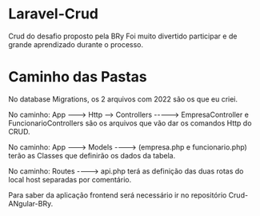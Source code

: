 # Laravel-Crud
Crud do desafio proposto pela BRy 
Foi muito divertido participar e de grande aprendizado durante o processo.


# Caminho das Pastas
No database Migrations, os 2 arquivos com 2022 são os que eu criei.

No caminho: App ---> Http --> Controllers -----> EmpresaController e FuncionarioControllers são os arquivos que vão dar os comandos Http do CRUD.


No caminho: App ---> Models ----> (empresa.php e funcionario.php) terão as Classes que definirão os dados da tabela.


No caminho: Routes ----> api.php terá as definição das duas rotas do local host separadas por comentário.

Para saber da aplicação frontend será necessário ir no repositório Crud-ANgular-BRy.
